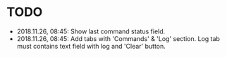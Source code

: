# TODO

- 2018.11.26, 08:45: Show last command status field.
- 2018.11.26, 08:45:  Add tabs with 'Commands' & 'Log' section. Log tab must contains text field with log and 'Clear' button.
